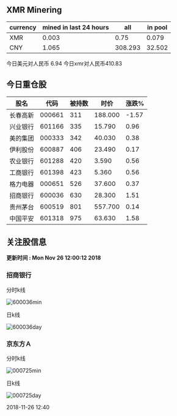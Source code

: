 ## XMR Minering

|currency|mined in last 24 hours|all|in pool|
|---|---|---|---|
|XMR|0.003|0.75|0.079|
|CNY|1.065|308.293|32.502|

今日美元对人民币 6.94	今日xmr对人民币410.83


## 今日重仓股 

|股名|代码|被持数|时价|涨跌%|
|---|---|---|---|---|
|长春高新|000661|311|188.000|-1.57|
|兴业银行|601166|335|15.790|0.96|
|美的集团|000333|342|40.030|0.38|
|伊利股份|600887|406|23.490|0.17|
|农业银行|601288|420|3.590|0.56|
|工商银行|601398|423|5.360|0.56|
|格力电器|000651|526|37.600|0.37|
|招商银行|600036|630|28.300|1.51|
|贵州茅台|600519|801|557.700|0.14|
|中国平安|601318|975|63.630|1.58|

## 关注股信息
**更新时间 : Mon Nov 26 12:00:12 2018**
### 招商银行 
分时k线

![600036min](http://image.sinajs.cn/newchart/min/n/sh600036.gif)

日k线

![600036day](http://image.sinajs.cn/newchart/daily/n/sh600036.gif)

### 京东方Ａ 
分时k线

![000725min](http://image.sinajs.cn/newchart/min/n/sz000725.gif)

日k线

![000725day](http://image.sinajs.cn/newchart/daily/n/sz000725.gif)

2018-11-26 12:40